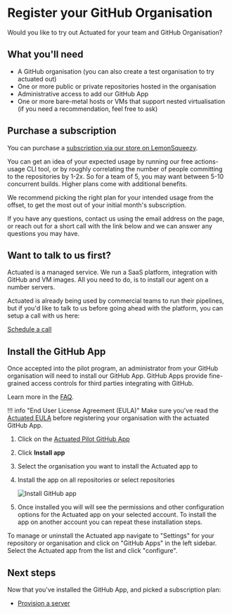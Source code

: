 # Register your GitHub Organisation

Would you like to try out Actuated for your team and GitHub Organisation?

## What you'll need

* A GitHub organisation (you can also create a test organisation to try actuated out)
* One or more public or private repositories hosted in the organisation
* Administrative access to add our GitHub App
* One or more bare-metal hosts or VMs that support nested virtualisation (if you need a recommendation, feel free to ask)

## Purchase a subscription

You can purchase a [subscription via our store on LemonSqueezy](https://openfaas-subscribe.lemonsqueezy.com/checkout/buy/6869822f-d5bd-40be-9b93-c45c25dcf2f1).

You can get an idea of your expected usage by running our free actions-usage CLI tool, or by roughly correlating the number of people committing to the repositories by 1-2x. So for a team of 5, you may want between 5-10 concurrent builds. Higher plans come with additional benefits.

We recommend picking the right plan for your intended usage from the offset, to get the most out of your initial month's subscription.

If you have any questions, contact us using the email address on the page, or reach out for a short call with the link below and we can answer any questions you may have.

## Want to talk to us first?

Actuated is a managed service. We run a SaaS platform, integration with GitHub and VM images. All you need to do, is to install our agent on a number servers.

Actuated is already being used by commercial teams to run their pipelines, but if you'd like to talk to us before going ahead with the platform, you can setup a call with us here:

[Schedule a call](https://forms.gle/8XmpTTWXbZwWkfqT6)

## Install the GitHub App

Once accepted into the pilot program, an administrator from your GitHub organisation will need to install our GitHub App. GitHub Apps provide fine-grained access controls for third parties integrating with GitHub.

Learn more in the [FAQ](faq.md). 

!!! info "End User License Agreement (EULA)"
    Make sure you've read the [Actuated EULA](https://github.com/self-actuated/actuated/blob/master/EULA.md) before registering your organisation with the actuated GitHub App.

1. Click on the [Actuated Pilot GitHub App](https://github.com/apps/actuated-pilot)
2. Click **Install app**
3. Select the organisation you want to install the Actuated app to
4. Install the app on all repositories or select repositories

    ![Install GitHub app](/images/install_github_app.png)

5. Once installed you will will see the permissions and other configuration options for the Actuated app on your selected account. To install the app on another account you can repeat these installation steps.

To manage or uninstall the Actuated app navigate to "Settings" for your repository or organisation and click on "GitHub Apps" in the left sidebar. Select the Actuated app from the list and click "configure".

## Next steps

Now that you've installed the GitHub App, and picked a subscription plan:

* [Provision a server](/provision-server)
